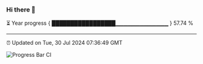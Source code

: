 ### Hi there 👋

⏳ Year progress { █████████████████▁▁▁▁▁▁▁▁▁▁▁▁▁ } 57.74 %

---

⏰ Updated on Tue, 30 Jul 2024 07:36:49 GMT

![Progress Bar CI](https://github.com/IshwaranRudhara/GIT-ACTION/workflows/Progress%20Bar%20CI/badge.svg)
